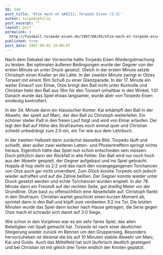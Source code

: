 ```yaml
---
ID: 349
post_title: 'Otze mach et &#8211; Torpedo Eisen (2:3)'
author: torpedophilip
post_excerpt: ""
layout: post
permalink: >
  http://fussball.torpedo-eisen.de/1997/08/05/otze-mach-et-torpedo-eisen-23/
published: true
post_date: 1997-08-05 18:00:07
---
```

Nach dem Debakel der Vorwoche hatte Torpedo Eisen Wiedergutmachung zu leisten. Bei optimalen äußeren Bedingungen wurde der Gegner von der ersten Minute an unter Druck gesetzt. Gleich in der ersten Minute setzte Christoph einen Knaller an die Latte. In der zweiten Minute zwingt er Otzes Torwart mit einem 16m Schuß zu einer Glanzparade. In der 17. Minute ein weiter Einwurf von Elmar, Otze bringt den Ball nicht unter Kontrolle und Christian hebt den Ball aus 18m für den Torwart unhaltbar in den Winkel, 1:0! Danach wurde das Spiel etwas langsamer, wurde aber von Torpedo Eisen eindeutig kontrolliert.

In der 34. Minute dann ein klassischer Konter. Kai erkämpft den Ball in der Abwehr, der spielt auf Marc, der den Ball zu Christoph weiterleitet. Ein schöner steiler Paß in den freien Lauf folgt und wird von Elmar erlaufen. Der legt den Ball auf Höhe des Strafraumes noch einmal quer und Christian schiebt unbedrängt zum 2:0 ein, ein Tor wie aus dem Lehrbuch.

In der zweiten Halbzeit dann zunächst dasselbe Bild. Torpedo läuft und schießt, aber außer zwei weiteren Latten- und Pfostentreffern springt nichts heraus. Eigentlich hätte das Spiel nun schon entschieden sein müssen. Doch plötzlich dann der Rückfall in alte Fehler. Der Ball wird nur noch hoch aus der Abwehr gespielt, der Gegner aufgebaut und ins Spiel gebracht. Hoppla di hop steht es 2:2 und das nach den vorangegangenen Torchancen von Otze auch gar nicht unverdient. Zum Glück konnte Torpedo sich jedoch wieder aufraffen und auf die Zähne beißen. Der Gegner konnte wieder unter Druck gesetzt werden und echte Torchancen wurden erspielt. In der 78. Minute dann ein Freistoß auf der rechten Seite, gut dreißig Meter vor der Grundlinie. Otze baut zu offensichtlich eine Abseitsfalle auf. Christoph flankt in den Strafraum. Christian wartet geschickt einen kurzen Moment ab, sprintet dann in den Ball und köpft zum verdienten 3:2 ins Tor. Die letzten Minuten wurde das Spiel dann locker nach Hause getragen, die Serie gegen Otze mach et schraubt sich damit auf 3:0 Siege. 

Wie schon in den Vorjahren war es ein sehr faires Spiel, das allen Beteiligten viel Spaß gemacht hat. Torpedo ist nach einer deutlichen Steigerung wieder zurück im Rennen um den Gruppensieg. Besonders hervorzuheben ist diesmal die bis auf 10 Minuten stabile Abwehr um Marc, Kai und Guido. Auch das Mittelfeld hat sich läuferisch deutlich gesteigert und bei Christian ist mit gleich drei Toren endlich der Knoten geplatzt.